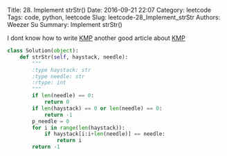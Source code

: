 Title: 28. Implement strStr() 
Date: 2016-09-21 22:07
Category: leetcode
Tags: code, python, leetcode
Slug: leetcode-28_Implement_strStr 
Authors: Weezer Su
Summary: Implement strStr()

I dont know how to write [KMP](http://www.ruanyifeng.com/blog/2013/05/Knuth%E2%80%93Morris%E2%80%93Pratt_algorithm.html)
another good article about [KMP](http://blog.csdn.net/v_july_v/article/details/7041827)

```python
class Solution(object):
    def strStr(self, haystack, needle):
        """
        :type haystack: str
        :type needle: str
        :rtype: int
        """
        if len(needle) == 0:
            return 0
        if len(haystack) == 0 or len(needle) == 0:
            return -1
        p_needle = 0
        for i in range(len(haystack)):
            if haystack[i:i+len(needle)] == needle:
                return i
        return -1
```

